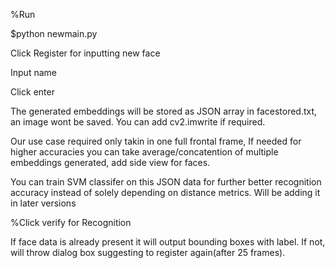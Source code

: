 %Run 

$python newmain.py

Click Register for inputting new face

Input name

Click enter

The generated embeddings will be stored as JSON array in facestored.txt, an image wont be saved. You can add cv2.imwrite if required.

Our use case required only takin in one full frontal frame, If needed for higher accuracies you can take average/concatention of multiple embeddings generated, add side view for faces. 

You can train SVM classifer on this JSON data for further better recognition accuracy instead of solely depending on distance metrics. Will be adding it in later versions



%Click verify for Recognition

If face data is already present it will output bounding boxes with label. If not, will throw dialog box suggesting to register again(after 25 frames).

 

